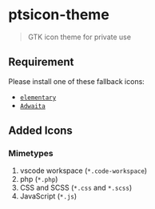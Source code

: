 # ptsicon-theme
> GTK icon theme for private use

## Requirement
Please install one of these fallback icons:
  - [`elementary`](https://github.com/elementary/icons)
  - [`Adwaita`](https://github.com/GNOME/adwaita-icon-theme)

## Added Icons

### Mimetypes
  1. vscode workspace (`*.code-workspace`)
  2. php (`*.php`)
  3. CSS and SCSS (`*.css` and `*.scss`)
  4. JavaScript (`*.js`)
